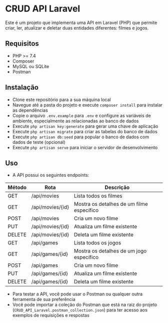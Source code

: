 # CRUD API Laravel

Este é um projeto que implementa uma API em Laravel (PHP) que permite criar, ler, atualizar e deletar duas entidades diferentes: filmes e jogos.

## Requisitos

-   PHP >= 7.4
-   Composer
-   MySQL ou SQLite
-   Postman

## Instalação

-   Clone este repositório para a sua máquina local
-   Navegue até a pasta do projeto e execute `composer install` para instalar as dependências
-   Copie o arquivo `.env.example` para `.env` e configure as variáveis de ambiente, especialmente as relacionadas ao banco de dados
-   Execute `php artisan key:generate` para gerar uma chave de aplicação
-   Execute `php artisan migrate` para criar as tabelas do banco de dados
-   Execute `php artisan db:seed` para popular o banco de dados com dados de teste (opcional)
-   Execute `php artisan serve` para iniciar o servidor de desenvolvimento

## Uso

-   A API possui os seguintes endpoints:

| Método | Rota             | Descrição                                 |
| ------ | ---------------- | ----------------------------------------- |
| GET    | /api/movies      | Lista todos os filmes                     |
| GET    | /api/movies/{id} | Mostra os detalhes de um filme específico |
| POST   | /api/movies      | Cria um novo filme                        |
| PUT    | /api/movies/{id} | Atualiza um filme existente               |
| DELETE | /api/movies/{id} | Deleta um filme existente                 |
| GET    | /api/games       | Lista todos os jogos                      |
| GET    | /api/games/{id}  | Mostra os detalhes de um jogo específico  |
| POST   | /api/games       | Cria um novo filme                        |
| PUT    | /api/games/{id}  | Atualiza um filme existente               |
| DELETE | /api/games/{id}  | Deleta um filme existente                 |

-   Para testar a API, você pode usar o Postman ou qualquer outra ferramenta de sua preferência
-   Você pode importar a coleção do Postman que está na raiz do projeto (`CRUD_API_Laravel.postman_collection.json`) para ter acesso aos exemplos de requisições e respostas
